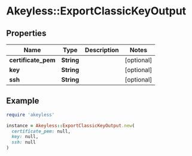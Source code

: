 # Akeyless::ExportClassicKeyOutput

## Properties

| Name | Type | Description | Notes |
| ---- | ---- | ----------- | ----- |
| **certificate_pem** | **String** |  | [optional] |
| **key** | **String** |  | [optional] |
| **ssh** | **String** |  | [optional] |

## Example

```ruby
require 'akeyless'

instance = Akeyless::ExportClassicKeyOutput.new(
  certificate_pem: null,
  key: null,
  ssh: null
)
```

